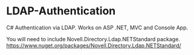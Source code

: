 # LDAP-Authentication
C# Authentication via LDAP. Works on ASP .NET, MVC and Console App.

You will need to include Novell.Directory.Ldap.NETStandard package. https://www.nuget.org/packages/Novell.Directory.Ldap.NETStandard/
